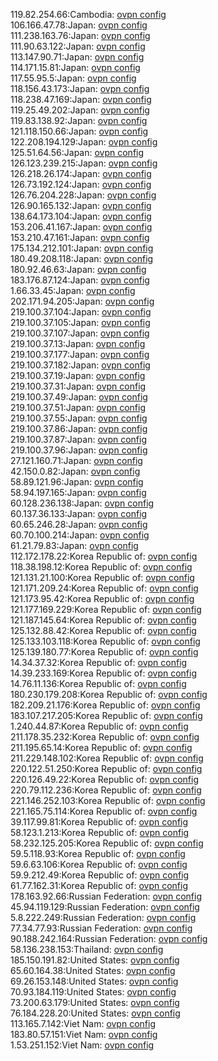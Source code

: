 119.82.254.66:Cambodia: [ovpn config](vpn/119_82_254_66.ovpn)  
106.166.47.78:Japan: [ovpn config](vpn/106_166_47_78.ovpn)  
111.238.163.76:Japan: [ovpn config](vpn/111_238_163_76.ovpn)  
111.90.63.122:Japan: [ovpn config](vpn/111_90_63_122.ovpn)  
113.147.90.71:Japan: [ovpn config](vpn/113_147_90_71.ovpn)  
114.171.15.81:Japan: [ovpn config](vpn/114_171_15_81.ovpn)  
117.55.95.5:Japan: [ovpn config](vpn/117_55_95_5.ovpn)  
118.156.43.173:Japan: [ovpn config](vpn/118_156_43_173.ovpn)  
118.238.47.169:Japan: [ovpn config](vpn/118_238_47_169.ovpn)  
119.25.49.202:Japan: [ovpn config](vpn/119_25_49_202.ovpn)  
119.83.138.92:Japan: [ovpn config](vpn/119_83_138_92.ovpn)  
121.118.150.66:Japan: [ovpn config](vpn/121_118_150_66.ovpn)  
122.208.194.129:Japan: [ovpn config](vpn/122_208_194_129.ovpn)  
125.51.64.56:Japan: [ovpn config](vpn/125_51_64_56.ovpn)  
126.123.239.215:Japan: [ovpn config](vpn/126_123_239_215.ovpn)  
126.218.26.174:Japan: [ovpn config](vpn/126_218_26_174.ovpn)  
126.73.192.124:Japan: [ovpn config](vpn/126_73_192_124.ovpn)  
126.76.204.228:Japan: [ovpn config](vpn/126_76_204_228.ovpn)  
126.90.165.132:Japan: [ovpn config](vpn/126_90_165_132.ovpn)  
138.64.173.104:Japan: [ovpn config](vpn/138_64_173_104.ovpn)  
153.206.41.167:Japan: [ovpn config](vpn/153_206_41_167.ovpn)  
153.210.47.161:Japan: [ovpn config](vpn/153_210_47_161.ovpn)  
175.134.212.101:Japan: [ovpn config](vpn/175_134_212_101.ovpn)  
180.49.208.118:Japan: [ovpn config](vpn/180_49_208_118.ovpn)  
180.92.46.63:Japan: [ovpn config](vpn/180_92_46_63.ovpn)  
183.176.87.124:Japan: [ovpn config](vpn/183_176_87_124.ovpn)  
1.66.33.45:Japan: [ovpn config](vpn/1_66_33_45.ovpn)  
202.171.94.205:Japan: [ovpn config](vpn/202_171_94_205.ovpn)  
219.100.37.104:Japan: [ovpn config](vpn/219_100_37_104.ovpn)  
219.100.37.105:Japan: [ovpn config](vpn/219_100_37_105.ovpn)  
219.100.37.107:Japan: [ovpn config](vpn/219_100_37_107.ovpn)  
219.100.37.13:Japan: [ovpn config](vpn/219_100_37_13.ovpn)  
219.100.37.177:Japan: [ovpn config](vpn/219_100_37_177.ovpn)  
219.100.37.182:Japan: [ovpn config](vpn/219_100_37_182.ovpn)  
219.100.37.19:Japan: [ovpn config](vpn/219_100_37_19.ovpn)  
219.100.37.31:Japan: [ovpn config](vpn/219_100_37_31.ovpn)  
219.100.37.49:Japan: [ovpn config](vpn/219_100_37_49.ovpn)  
219.100.37.51:Japan: [ovpn config](vpn/219_100_37_51.ovpn)  
219.100.37.55:Japan: [ovpn config](vpn/219_100_37_55.ovpn)  
219.100.37.86:Japan: [ovpn config](vpn/219_100_37_86.ovpn)  
219.100.37.87:Japan: [ovpn config](vpn/219_100_37_87.ovpn)  
219.100.37.96:Japan: [ovpn config](vpn/219_100_37_96.ovpn)  
27.121.160.71:Japan: [ovpn config](vpn/27_121_160_71.ovpn)  
42.150.0.82:Japan: [ovpn config](vpn/42_150_0_82.ovpn)  
58.89.121.96:Japan: [ovpn config](vpn/58_89_121_96.ovpn)  
58.94.197.165:Japan: [ovpn config](vpn/58_94_197_165.ovpn)  
60.128.236.138:Japan: [ovpn config](vpn/60_128_236_138.ovpn)  
60.137.36.133:Japan: [ovpn config](vpn/60_137_36_133.ovpn)  
60.65.246.28:Japan: [ovpn config](vpn/60_65_246_28.ovpn)  
60.70.100.214:Japan: [ovpn config](vpn/60_70_100_214.ovpn)  
61.21.79.83:Japan: [ovpn config](vpn/61_21_79_83.ovpn)  
112.172.178.22:Korea Republic of: [ovpn config](vpn/112_172_178_22.ovpn)  
118.38.198.12:Korea Republic of: [ovpn config](vpn/118_38_198_12.ovpn)  
121.131.21.100:Korea Republic of: [ovpn config](vpn/121_131_21_100.ovpn)  
121.171.209.24:Korea Republic of: [ovpn config](vpn/121_171_209_24.ovpn)  
121.173.95.42:Korea Republic of: [ovpn config](vpn/121_173_95_42.ovpn)  
121.177.169.229:Korea Republic of: [ovpn config](vpn/121_177_169_229.ovpn)  
121.187.145.64:Korea Republic of: [ovpn config](vpn/121_187_145_64.ovpn)  
125.132.88.42:Korea Republic of: [ovpn config](vpn/125_132_88_42.ovpn)  
125.133.103.118:Korea Republic of: [ovpn config](vpn/125_133_103_118.ovpn)  
125.139.180.77:Korea Republic of: [ovpn config](vpn/125_139_180_77.ovpn)  
14.34.37.32:Korea Republic of: [ovpn config](vpn/14_34_37_32.ovpn)  
14.39.233.169:Korea Republic of: [ovpn config](vpn/14_39_233_169.ovpn)  
14.76.11.136:Korea Republic of: [ovpn config](vpn/14_76_11_136.ovpn)  
180.230.179.208:Korea Republic of: [ovpn config](vpn/180_230_179_208.ovpn)  
182.209.21.176:Korea Republic of: [ovpn config](vpn/182_209_21_176.ovpn)  
183.107.217.205:Korea Republic of: [ovpn config](vpn/183_107_217_205.ovpn)  
1.240.44.87:Korea Republic of: [ovpn config](vpn/1_240_44_87.ovpn)  
211.178.35.232:Korea Republic of: [ovpn config](vpn/211_178_35_232.ovpn)  
211.195.65.14:Korea Republic of: [ovpn config](vpn/211_195_65_14.ovpn)  
211.229.148.102:Korea Republic of: [ovpn config](vpn/211_229_148_102.ovpn)  
220.122.51.250:Korea Republic of: [ovpn config](vpn/220_122_51_250.ovpn)  
220.126.49.22:Korea Republic of: [ovpn config](vpn/220_126_49_22.ovpn)  
220.79.112.236:Korea Republic of: [ovpn config](vpn/220_79_112_236.ovpn)  
221.146.252.103:Korea Republic of: [ovpn config](vpn/221_146_252_103.ovpn)  
221.165.75.114:Korea Republic of: [ovpn config](vpn/221_165_75_114.ovpn)  
39.117.99.81:Korea Republic of: [ovpn config](vpn/39_117_99_81.ovpn)  
58.123.1.213:Korea Republic of: [ovpn config](vpn/58_123_1_213.ovpn)  
58.232.125.205:Korea Republic of: [ovpn config](vpn/58_232_125_205.ovpn)  
59.5.118.93:Korea Republic of: [ovpn config](vpn/59_5_118_93.ovpn)  
59.6.63.106:Korea Republic of: [ovpn config](vpn/59_6_63_106.ovpn)  
59.9.212.49:Korea Republic of: [ovpn config](vpn/59_9_212_49.ovpn)  
61.77.162.31:Korea Republic of: [ovpn config](vpn/61_77_162_31.ovpn)  
178.163.92.66:Russian Federation: [ovpn config](vpn/178_163_92_66.ovpn)  
45.94.119.129:Russian Federation: [ovpn config](vpn/45_94_119_129.ovpn)  
5.8.222.249:Russian Federation: [ovpn config](vpn/5_8_222_249.ovpn)  
77.34.77.93:Russian Federation: [ovpn config](vpn/77_34_77_93.ovpn)  
90.188.242.164:Russian Federation: [ovpn config](vpn/90_188_242_164.ovpn)  
58.136.238.153:Thailand: [ovpn config](vpn/58_136_238_153.ovpn)  
185.150.191.82:United States: [ovpn config](vpn/185_150_191_82.ovpn)  
65.60.164.38:United States: [ovpn config](vpn/65_60_164_38.ovpn)  
69.26.153.148:United States: [ovpn config](vpn/69_26_153_148.ovpn)  
70.93.184.119:United States: [ovpn config](vpn/70_93_184_119.ovpn)  
73.200.63.179:United States: [ovpn config](vpn/73_200_63_179.ovpn)  
76.184.228.20:United States: [ovpn config](vpn/76_184_228_20.ovpn)  
113.165.7.142:Viet Nam: [ovpn config](vpn/113_165_7_142.ovpn)  
183.80.57.151:Viet Nam: [ovpn config](vpn/183_80_57_151.ovpn)  
1.53.251.152:Viet Nam: [ovpn config](vpn/1_53_251_152.ovpn)  

